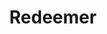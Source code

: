 ---
template: TermDetailPage
title: Redeemer
description: The argument to the validator script which is provided by the transaction which spends a script output.
aliases: redeemer
keywords: redeemer
identities: 
    - slug: /identities/wael-ivie
      role: author
---
